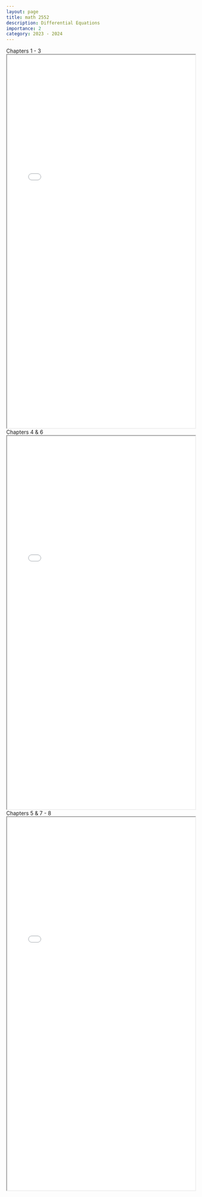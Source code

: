```yaml
---
layout: page
title: math 2552
description: Differential Equations
importance: 2
category: 2023 - 2024
---
```


<div class="caption">
    Chapters 1 - 3
</div>
<iframe src="./assets/pdf/math2552-1.pdf" width="100%" height="1000px"></iframe>

<div class="caption">
    Chapters 4 & 6
</div>
<iframe src="./assets/pdf/math2552-2.pdf" width="100%" height="1000px"></iframe>

<div class="caption">
    Chapters 5 & 7 - 8
</div>
<iframe src="./assets/pdf/math2552-3.pdf" width="100%" height="1000px"></iframe>
